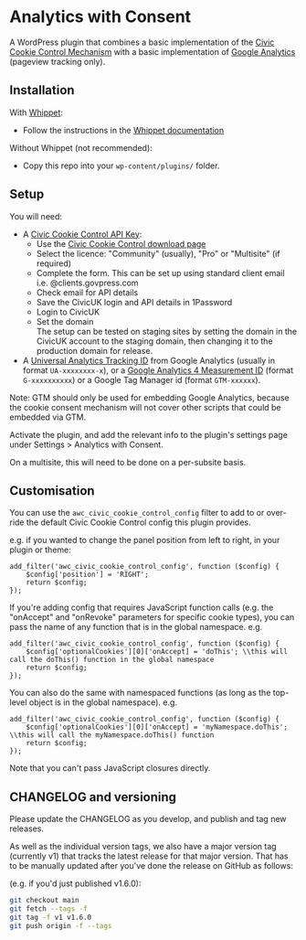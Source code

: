 # Analytics with Consent

A WordPress plugin that combines a basic implementation of the [Civic Cookie Control Mechanism](https://www.civicuk.com/cookie-control) with a basic implementation of [Google Analytics](https://analytics.google.com/) (pageview tracking only).

## Installation

With [Whippet](https://github.com/dxw/whippet):

* Follow the instructions in the [Whippet documentation](https://github.com/dxw/whippet/blob/main/docs/themesandplugins.md)

Without Whippet (not recommended):

* Copy this repo into your `wp-content/plugins/` folder.

## Setup

You will need:

* A [Civic Cookie Control API Key](https://www.civicuk.com/cookie-control/download):
	* Use the [Civic Cookie Control download page](https://www.civicuk.com/cookie-control/download)
	* Select the licence: "Community" (usually), "Pro" or "Multisite" (if required)
	* Complete the form. This can be set up using standard client email i.e. <service>@clients.govpress.com
	* Check email for API details
	* Save the CivicUK login and API details in 1Password
	* Login to CivicUK
	* Set the domain  
	The setup can be tested on staging sites by setting the domain in the CivicUK account to the staging domain, then changing it to the production domain for release.
* A [Universal Analytics Tracking ID](https://support.google.com/analytics/answer/10269537?hl=en&ref_topic=9303319#zippy=%2Cadd-the-global-site-tag-directly-to-your-web-pages) from Google Analytics (usually in format `UA-xxxxxxxx-x`), or a [Google Analytics 4 Measurement ID](https://support.google.com/analytics/answer/9539598?hl=en) (format `G-xxxxxxxxxx`) or a Google Tag Manager id (format `GTM-xxxxxx`).

Note: GTM should only be used for embedding Google Analytics, because the cookie consent mechanism will not cover other scripts that could be embedded via GTM.  

Activate the plugin, and add the relevant info to the plugin's settings page under Settings > Analytics with Consent.

On a multisite, this will need to be done on a per-subsite basis.   

## Customisation

You can use the `awc_civic_cookie_control_config` filter to add to or over-ride the default Civic Cookie Control config this plugin provides.

e.g. if you wanted to change the panel position from left to right, in your plugin or theme:

```
add_filter('awc_civic_cookie_control_config', function ($config) {
    $config['position'] = 'RIGHT';
    return $config;
});
```

If you're adding config that requires JavaScript function calls (e.g. the "onAccept" and "onRevoke" parameters for specific cookie types), you can pass the name of any function that is in the global namespace. e.g. 

```
add_filter('awc_civic_cookie_control_config', function ($config) {
    $config['optionalCookies'][0]['onAccept] = 'doThis'; \\this will call the doThis() function in the global namespace
    return $config;
});
```

You can also do the same with namespaced functions (as long as the top-level object is in the global namespace). e.g.

```
add_filter('awc_civic_cookie_control_config', function ($config) {
    $config['optionalCookies'][0]['onAccept] = 'myNamespace.doThis'; \\this will call the myNamespace.doThis() function
    return $config;
});
```

Note that you can't pass JavaScript closures directly.

## CHANGELOG and versioning

Please update the CHANGELOG as you develop, and publish and tag new releases.

As well as the individual version tags, we also have a major version tag (currently v1) that tracks the latest release for that major version. That has to be manually updated after you've done the release on GitHub as follows:

(e.g. if you'd just published v1.6.0):

```sh
git checkout main
git fetch --tags -f
git tag -f v1 v1.6.0
git push origin -f --tags
```
